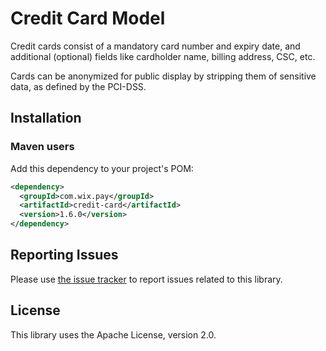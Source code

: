 # Credit Card Model
Credit cards consist of a mandatory card number and expiry date, and additional (optional) fields like cardholder name, billing address, CSC, etc.

Cards can be anonymized for public display by stripping them of sensitive data, as defined by the PCI-DSS.

## Installation
### Maven users

Add this dependency to your project's POM:

```xml
<dependency>
  <groupId>com.wix.pay</groupId>
  <artifactId>credit-card</artifactId>
  <version>1.6.0</version>
</dependency>
```

## Reporting Issues

Please use [the issue tracker](https://github.com/wix/credit-card/issues) to report issues related to this library.

## License
This library uses the Apache License, version 2.0.
